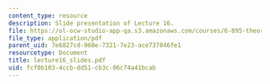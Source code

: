 ```yaml
---
content_type: resource
description: Slide presentation of Lecture 16.
file: https://ol-ocw-studio-app-qa.s3.amazonaws.com/courses/6-895-theory-of-parallel-systems-sma-5509-fall-2003/fcf0b1034ccbdd51cb3c06c74a41bcab_lecture16_slides.pdf
file_type: application/pdf
parent_uid: 7e6827cd-960e-7321-7e23-ace737046fe1
resourcetype: Document
title: lecture16_slides.pdf
uid: fcf0b103-4ccb-dd51-cb3c-06c74a41bcab
---
```

